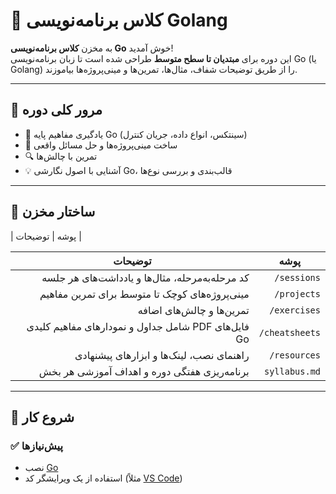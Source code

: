 # 🧠 کلاس برنامه‌نویسی Golang

به مخزن **کلاس برنامه‌نویسی Go** خوش آمدید!  
این دوره برای **مبتدیان تا سطح متوسط** طراحی شده است تا زبان برنامه‌نویسی Go (یا Golang) را از طریق توضیحات شفاف، مثال‌ها، تمرین‌ها و مینی‌پروژه‌ها بیاموزند.

---

## 📘 مرور کلی دوره

- 🚀 یادگیری مفاهیم پایه Go (سینتکس، انواع داده، جریان کنترل)
- 🧩 ساخت مینی‌پروژه‌ها و حل مسائل واقعی
- 🔍 تمرین با چالش‌ها 
- 💡 آشنایی با اصول نگارشی Go، قالب‌بندی و بررسی نوع‌ها 

---

## 📁 ساختار مخزن

| پوشه | توضیحات |
<div dir="rtl">

<table>
  <thead>
    <tr>
      <th>پوشه</th>
      <th>توضیحات</th>
    </tr>
  </thead>
  <tbody>
    <tr>
      <td><code>sessions/</code></td>
      <td>کد مرحله‌به‌مرحله، مثال‌ها و یادداشت‌های هر جلسه</td>
    </tr>
    <tr>
      <td><code>projects/</code></td>
      <td>مینی‌پروژه‌های کوچک تا متوسط برای تمرین مفاهیم</td>
    </tr>
    <tr>
      <td><code>exercises/</code></td>
      <td>تمرین‌ها و چالش‌های اضافه </td>
    </tr>
    <tr>
      <td><code>cheatsheets/</code></td>
      <td>فایل‌های PDF شامل جداول و نمودارهای مفاهیم کلیدی Go</td>
    </tr>
    <tr>
      <td><code>resources/</code></td>
      <td>راهنمای نصب، لینک‌ها و ابزارهای پیشنهادی</td>
    </tr>
    <tr>
      <td><code>syllabus.md</code></td>
      <td>برنامه‌ریزی هفتگی دوره و اهداف آموزشی هر بخش</td>
    </tr>
  </tbody>
</table>

</div>

---

## 🧰 شروع کار

### ✅ پیش‌نیازها

- نصب [Go](https://go.dev/doc/install)
- استفاده از یک ویرایشگر کد (مثلاً [VS Code](https://code.visualstudio.com/))

